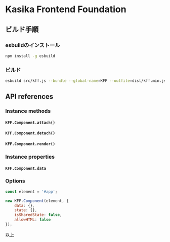 # Kasika Frontend Foundation

## ビルド手順

### esbuildのインストール

```bash
npm install -g esbuild
```

### ビルド

```bash
esbuild src/kff.js --bundle --global-name=KFF --outfile=dist/kff.min.js --minify
```

## API references

### Instance methods

#### `KFF.Component.attach()`

#### `KFF.Component.detach()`

#### `KFF.Component.render()`

### Instance properties

#### `KFF.Component.data`

### Options

```javascript
const element = '#app';

new KFF.Component(element, {
    data: {},
    state: {},
    isSharedState: false,
    allowHTML: false
});
```

以上